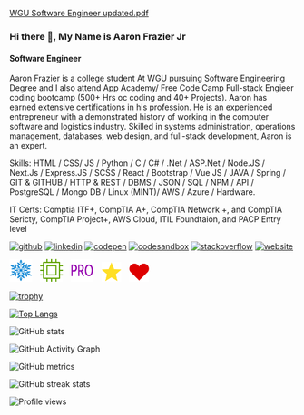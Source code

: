 [WGU Software Engineer updated.pdf](https://github.com/Mrfrazier14/Mrfrazier14/files/10817130/WGU.Software.Engineer.updated.pdf)
### Hi there 👋, My Name is Aaron Frazier Jr
#### Software Engineer 
Aaron Frazier is a college student At WGU pursuing Software Engineering Degree and I also attend App Academy/ Free Code Camp Full-stack Engieer coding bootcamp (500+ Hrs oc coding and 40+ Projects). Aaron has earned extensive certifications in his profession. He is an experienced entrepreneur with a demonstrated history of working in the computer software and logistics industry. Skilled in systems administration, operations management, databases, web design, and full-stack development, Aaron is an expert.

Skills: HTML / CSS/ JS / Python / C / C# / .Net / ASP.Net / Node.JS / Next.Js / Express.JS / SCSS / React / Bootstrap / Vue JS / JAVA / Spring / GIT & GITHUB / HTTP & REST / DBMS / JSON / SQL / NPM / API / PostgreSQL / Mongo DB / Linux (MINT)/ AWS / Azure / Hardware.


IT Certs: Comptia ITF+, CompTIA A+, CompTIA Network +, and CompTIA Sericty, CompTIA Project+, AWS Cloud, ITIL Foundtaion, and  PACP Entry level

[<img src='https://cdn.jsdelivr.net/npm/simple-icons@3.0.1/icons/github.svg' alt='github' height='40'>](https://github.com/Mrfrazier14)  [<img src='https://cdn.jsdelivr.net/npm/simple-icons@3.0.1/icons/linkedin.svg' alt='linkedin' height='40'>](https://www.linkedin.com/in/www.linkedin.com/in/aaron-frazier-jr/)  [<img src='https://cdn.jsdelivr.net/npm/simple-icons@3.0.1/icons/codepen.svg' alt='codepen' height='40'>](https://codepen.io/https://codepen.io/mrfrazier14)  [<img src='https://cdn.jsdelivr.net/npm/simple-icons@3.0.1/icons/codesandbox.svg' alt='codesandbox' height='40'>](https://codesandbox.io/u/https://codesandbox.io/dashboard/recent?workspace=fd883a21-b9ed-4e34-a124-0ade05ead418)  [<img src='https://cdn.jsdelivr.net/npm/simple-icons@3.0.1/icons/stackoverflow.svg' alt='stackoverflow' height='40'>](https://stackoverflow.com/users/https://stackoverflow.com/users/17968333/aaron-frazier-jr)  [<img src='https://cdn.jsdelivr.net/npm/simple-icons@3.0.1/icons/icloud.svg' alt='website' height='40'>](https://www.northstardevelopmentllc.com/)  

<a href='https://archiveprogram.github.com/'><img src='https://raw.githubusercontent.com/acervenky/animated-github-badges/master/assets/acbadge.gif' width='40' height='40'></a> <a href='https://docs.github.com/en/developers'><img src='https://raw.githubusercontent.com/acervenky/animated-github-badges/master/assets/devbadge.gif' width='40' height='40'></a> <a href='https://github.com/pricing'><img src='https://raw.githubusercontent.com/acervenky/animated-github-badges/master/assets/pro.gif' width='40' height='40'></a> <a href='https://stars.github.com/'><img src='https://raw.githubusercontent.com/acervenky/animated-github-badges/master/assets/starbadge.gif' width='35' height='35'></a> <a href='https://docs.github.com/en/github/supporting-the-open-source-community-with-github-sponsors'><img src='https://raw.githubusercontent.com/acervenky/animated-github-badges/master/assets/sponsorbadge.gif' width='35' height='35'></a> 

[![trophy](https://github-profile-trophy.vercel.app/?username=Mrfrazier14)](https://github.com/ryo-ma/github-profile-trophy)

[![Top Langs](https://github-readme-stats.vercel.app/api/top-langs/?username=Mrfrazier14)](https://github.com/anuraghazra/github-readme-stats)

![GitHub stats](https://github-readme-stats.vercel.app/api?username=Mrfrazier14&show_icons=true&count_private=true) 

![GitHub Activity Graph](https://activity-graph.herokuapp.com/graph?username=Mrfrazier14)

![GitHub metrics](https://metrics.lecoq.io/Mrfrazier14)

![GitHub streak stats](https://streak-stats.demolab.com/?user=Mrfrazier14)

![Profile views](https://gpvc.arturio.dev/Mrfrazier14)

